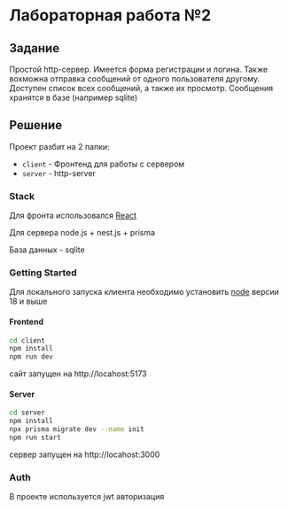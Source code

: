 # Лабораторная работа №2

## Задание
Простой http-сервер. Имеется форма регистрации и логина. Также вохможна отправка сообщений от одного пользователя другому. Доступен список всех сообщений, а также их просмотр. Сообщения хранятся в базе (например sqlite)

## Решение
Проект разбит на 2 папки:

- `client` - Фронтенд для работы с сервером
- `server` - http-server

### Stack

Для фронта использовался [React](https://react.dev/)

Для сервера node.js + nest.js + prisma

База данных - sqlite

### Getting Started
Для локального запуска клиента необходимо установить [node](https://nodejs.org/en) версии 18 и выше

#### Frontend
```bash
cd client
npm install
npm run dev
```
сайт запущен на http://locahost:5173

#### Server
```bash
cd server
npm install
npx prisma migrate dev --name init
npm run start
```
сервер запущен на http://locahost:3000

### Auth
В проекте используется jwt авторизация
